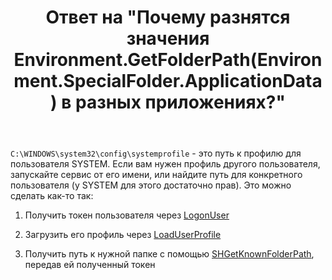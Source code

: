 ﻿---
title: "Ответ на \"Почему разнятся значения Environment.GetFolderPath(Environment.SpecialFolder.ApplicationData) в разных приложениях?\""
se.owner.user_id: 240512
se.owner.display_name: "MSDN.WhiteKnight"
se.owner.link: "https://ru.stackoverflow.com/users/240512/msdn-whiteknight"
se.answer_id: 865353
se.question_id: 864742
se.post_type: answer
se.is_accepted: True
---
<p><code>C:\WINDOWS\system32\config\systemprofile</code> - это путь к профилю для пользователя SYSTEM. Если вам нужен профиль другого пользователя, запускайте сервис от его имени, или найдите путь для конкретного пользователя (у SYSTEM для этого достаточно прав). Это можно сделать как-то так:</p>

<ol>
<li><p>Получить токен пользователя через <a href="https://msdn.microsoft.com/a6d880a0-0aed-4bdb-89c9-4f667ecb510e" rel="nofollow noreferrer">LogonUser</a></p></li>
<li><p>Загрузить его профиль через <a href="https://docs.microsoft.com/ru-ru/windows/desktop/api/userenv/nf-userenv-loaduserprofilew" rel="nofollow noreferrer">LoadUserProfile</a></p></li>
<li><p>Получить путь к нужной папке с помощью <a href="https://docs.microsoft.com/ru-ru/windows/desktop/api/shlobj_core/nf-shlobj_core-shgetknownfolderpath" rel="nofollow noreferrer">SHGetKnownFolderPath</a>, передав ей полученный токен</p></li>
</ol>

